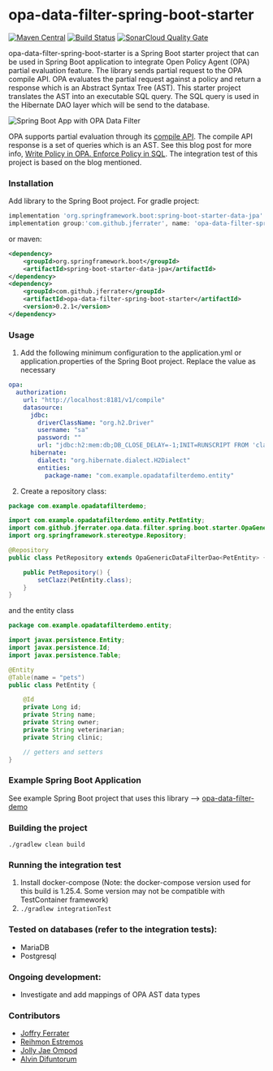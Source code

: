 # opa-data-filter-spring-boot-starter 
[![Maven Central](https://maven-badges.herokuapp.com/maven-central/com.github.jferrater/opa-data-filter-spring-boot-starter/badge.svg)](https://search.maven.org/artifact/com.github.jferrater/opa-data-filter-spring-boot-starter/0.2.2/jar)
[![Build Status](https://travis-ci.com/jferrater/opa-data-filter-spring-boot-starter.svg?branch=master)](https://travis-ci.com/jferrater/opa-data-filter-spring-boot-starter) [![SonarCloud Quality Gate](https://sonarcloud.io/api/project_badges/measure?project=jferrater_opa-data-filter-spring-boot-starter&metric=alert_status)](https://sonarcloud.io/dashboard?id=jferrater_opa-data-filter-spring-boot-starter)

opa-data-filter-spring-boot-starter is a Spring Boot starter project that can be used in Spring Boot application to integrate Open Policy Agent (OPA) partial evaluation feature. The library sends partial request to the OPA compile API.
OPA evaluates the partial request against a policy and return a response which is an Abstract Syntax Tree (AST). This starter project translates the AST into an executable SQL query. The SQL query is used in the Hibernate DAO layer 
which will be send to the database.

![Spring Boot App with OPA Data Filter](https://github.com/jferrater/opa-data-filter-spring-boot-starter/blob/master/diagram.png)

OPA supports partial evaluation through its [compile API](https://www.openpolicyagent.org/docs/latest/rest-api/#compile-api). The compile API response is a set of queries which is an AST.
See this blog post for more info, [Write Policy in OPA. Enforce Policy in SQL](https://blog.openpolicyagent.org/write-policy-in-opa-enforce-policy-in-sql-d9d24db93bf4). The integration test of this project is based on the blog mentioned.

### Installation
Add library to the Spring Boot project. For gradle project:
```groovy
implementation 'org.springframework.boot:spring-boot-starter-data-jpa'
implementation group:'com.github.jferrater', name: 'opa-data-filter-spring-boot-starter', version: '0.2.1'
```
or maven:
````xml
<dependency>
    <groupId>org.springframework.boot</groupId>
    <artifactId>spring-boot-starter-data-jpa</artifactId>
</dependency>
<dependency>
    <groupId>com.github.jferrater</groupId>
    <artifactId>opa-data-filter-spring-boot-starter</artifactId>
    <version>0.2.1</version>
</dependency>
````

### Usage
1. Add the following minimum configuration to the application.yml or application.properties of the Spring Boot project. Replace the value as necessary
````yaml
opa:
  authorization:
    url: "http://localhost:8181/v1/compile"
    datasource:
      jdbc:
        driverClassName: "org.h2.Driver"
        username: "sa"
        password: ""
        url: "jdbc:h2:mem:db;DB_CLOSE_DELAY=-1;INIT=RUNSCRIPT FROM 'classpath:init.sql'"
      hibernate:
        dialect: "org.hibernate.dialect.H2Dialect"
        entities:
          package-name: "com.example.opadatafilterdemo.entity"
````
2. Create a repository class:

```java
package com.example.opadatafilterdemo;

import com.example.opadatafilterdemo.entity.PetEntity;
import com.github.jferrater.opa.data.filter.spring.boot.starter.OpaGenericDataFilterDao;
import org.springframework.stereotype.Repository;

@Repository
public class PetRepository extends OpaGenericDataFilterDao<PetEntity> {

    public PetRepository() {
        setClazz(PetEntity.class);
    }
}

```
and the entity class
````java
package com.example.opadatafilterdemo.entity;

import javax.persistence.Entity;
import javax.persistence.Id;
import javax.persistence.Table;

@Entity
@Table(name = "pets")
public class PetEntity {

    @Id
    private Long id;
    private String name;
    private String owner;
    private String veterinarian;
    private String clinic;

    // getters and setters 
}
````

### Example Spring Boot Application
See example Spring Boot project that uses this library --> [opa-data-filter-demo](https://github.com/jferrater/opa-data-filter-demo)


### Building the project
``./gradlew clean build``

### Running the integration test
1. Install docker-compose (Note: the docker-compose version used for this build is 1.25.4. Some version may not be compatible with TestContainer framework)
2. ``./gradlew integrationTest``

### Tested on databases (refer to the integration tests):
- MariaDB
- Postgresql

### Ongoing development:
- Investigate and add mappings of OPA AST data types

### Contributors
- [Joffry Ferrater](https://github.com/jferrater)
- [Reihmon Estremos](https://github.com/mongkoy)
- [Jolly Jae Ompod](https://github.com/ompodjol)
- [Alvin Difuntorum](https://github.com/alvinpd)
